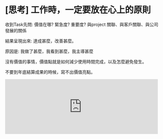 # [思考] 工作時，一定要放在心上的原則



收到Task先問: 價值在哪? 緊急度? 重要度? 與project 關聯、與客戶關聯、與公司發展的關係

<!--more-->

結果呈現出來: 達成甚麼，改善甚麼。

原因是: 我做了甚麼，我看到甚麼，我主導甚麼

沒有價值的事情，價值點就是如何減少使用時間完成，以及怎麼避免發生。

不要到年底結算成果的時候，寫不出價值亮點。

<iframe src="https://open.firstory.me/embed/story/clapf27du00m001v70xzy54a8" height="180" width="99%" frameborder="0" scrolling="no"></iframe>

